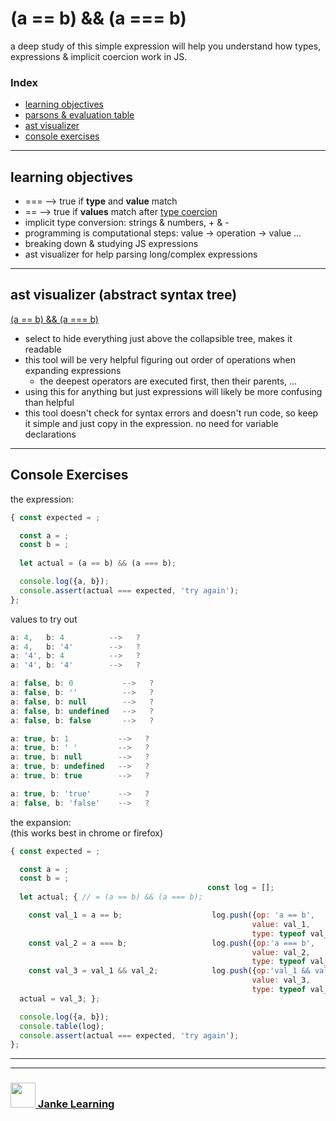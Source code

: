 # (a == b) && (a === b)

a deep study of this simple expression will help you understand how types, expressions & implicit coercion work in JS.

### Index
* [learning objectives](#learning-objectives)
* [parsons & evaluation table](https://janke-learning.github.io/equalities-coercion)
* [ast visualizer](#ast-visualizer)
* [console exercises](#console-exercises)

---

## learning objectives

* ===  -->  true if __type__ and __value__ match
* ==   -->  true if __values__ match after [type coercion](https://github.com/janke-learning/type-coercion)
* implicit type conversion: strings & numbers, + & -
* programming is computational steps: value -> operation -> value ...
* breaking down & studying JS expressions
* ast visualizer for help parsing long/complex expressions

---

## ast visualizer (abstract syntax tree)

[(a == b) && (a === b)](https://astexplorer.net/#/gist/e22d33e10f7c29268d5074803e35ced5/b63bf508b027cb7be2a27e8c6e841e12eac2fad4) 

* select to hide everything just above the collapsible tree, makes it readable
* this tool will be very helpful figuring out order of operations when expanding expressions
    * the deepest operators are executed first, then their parents, ...
* using this for anything but just expressions will likely be more confusing than helpful
* this tool doesn't check for syntax errors and doesn't run code, so keep it simple and just copy in the expression. no need for variable declarations

---

## Console Exercises


the expression:
```js
{ const expected = ;

  const a = ;
  const b = ;                               
                                            
  let actual = (a == b) && (a === b); 

  console.log({a, b});
  console.assert(actual === expected, 'try again');
};
```
values to try out
```js
a: 4,   b: 4          -->   ?
a: 4,   b: '4'        -->   ?
a: '4', b: 4          -->   ?
a: '4', b: '4'        -->   ?

a: false, b: 0           -->   ?
a: false, b: ''          -->   ?
a: false, b: null        -->   ?
a: false, b: undefined   -->   ?
a: false, b: false       -->   ?

a: true, b: 1           -->   ?
a: true, b: ' '         -->   ?
a: true, b: null        -->   ?
a: true, b: undefined   -->   ?
a: true, b: true        -->   ?

a: true, b: 'true'      -->   ?
a: false, b: 'false'    -->   ?
```

the expansion:  
(this works best in chrome or firefox)
```js
{ const expected = ;

  const a = ;
  const b = ; 
                                            const log = [];               
  let actual; { // = (a == b) && (a === b);    

    const val_1 = a == b;                    log.push({op: 'a == b',
                                                      value: val_1,
                                                      type: typeof val_1});
    const val_2 = a === b;                   log.push({op:'a === b',
                                                      value: val_2,
                                                      type: typeof val_2});
    const val_3 = val_1 && val_2;            log.push({op:'val_1 && val_2',
                                                      value: val_3,
                                                      type: typeof val_3});
  actual = val_3; };

  console.log({a, b});
  console.table(log);
  console.assert(actual === expected, 'try again');
};
```

___
___
### <a href="http://janke-learning.org" target="_blank"><img src="https://user-images.githubusercontent.com/18554853/50098409-22575780-021c-11e9-99e1-962787adaded.png" width="40" height="40"></img> Janke Learning</a>
